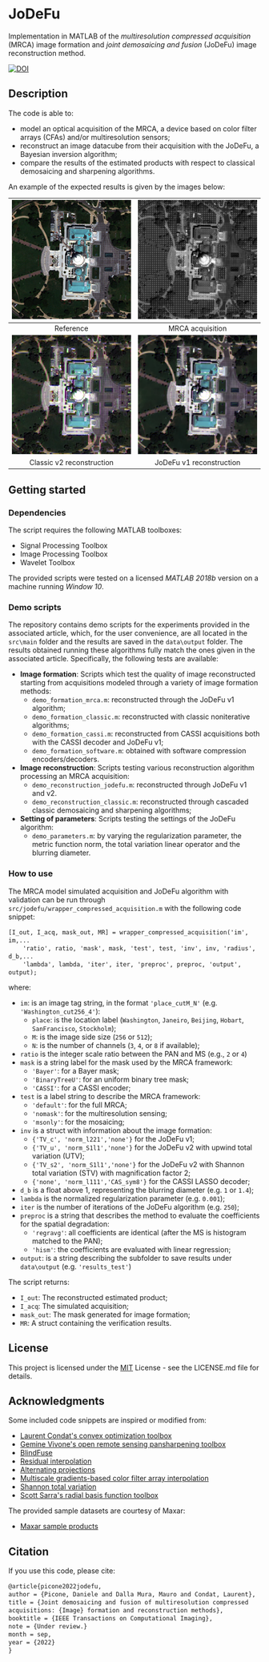 # JoDeFu

Implementation in MATLAB of the *multiresolution compressed acquisition* (MRCA) image formation and *joint demosaicing and fusion* (JoDeFu) image reconstruction method.

[![DOI](https://zenodo.org/badge/521571212.svg)](https://zenodo.org/badge/latestdoi/521571212)

## Description

The code is able to:
- model an optical acquisition of the MRCA, a device based on color filter arrays (CFAs) and/or multiresolution sensors;
- reconstruct an image datacube from their acquisition with the JoDeFu, a Bayesian inversion algorithm;
- compare the results of the estimated products with respect to classical demosaicing and sharpening algorithms.

An example of the expected results is given by the images below:


|     ![Reference](data/output/formation_mrca/Washington_cut256_4/Washington_cut256_4_r2_real_BinaryTreeU_default_regravg_m0_i250_TV_c_norm_l221_GT.png)     |     ![MRCA acquisition](data/output/formation_mrca/Washington_cut256_4/Washington_cut256_4_r2_real_BinaryTreeU_default_regravg_m0_i250_TV_c_norm_l221_COMP.png)     |     
|:----------------------------------------------------------------------------------------------------------------------------------------------------------:|:-------------------------------------------------------------------------------------------------------------------------------------------------------------------:|
|                                                                         Reference                                                                          |                                                                          MRCA acquisition                                                                           |
| ![Classic reconstruction](data/output/formation_classic/Washington_cut256_4/Washington_cut256_4_r2_real_BinaryTreeU_default_fusdem_RBF_spline_INVBEST.png) | ![JoDeFu reconstruction](data/output/formation_mrca/Washington_cut256_4/Washington_cut256_4_r2_real_BinaryTreeU_default_regravg_m0_i250_TV_c_norm_l221_INVBEST.png) |
|                                                                 Classic v2 reconstruction                                                                  |                                                                      JoDeFu v1 reconstruction                                                                       |

## Getting started

### Dependencies

The script requires the following MATLAB toolboxes:
- Signal Processing Toolbox
- Image Processing Toolbox
- Wavelet Toolbox

The provided scripts were tested on a licensed *MATLAB 2018b* version on a machine running *Window 10*.

### Demo scripts

The repository contains demo scripts for the experiments provided in the associated article, which, for the user convenience, are all located in the `src\main` folder and the results are saved in the `data\output` folder. 
The results obtained running these algorithms fully match the ones given in the associated article.
Specifically, the following tests are available:
- **Image formation**: Scripts which test the quality of image reconstructed starting from acquisitions modeled through a variety of image formation methods:
  - `demo_formation_mrca.m`:  reconstructed through the JoDeFu v1 algorithm;
  - `demo_formation_classic.m`:  reconstructed with classic noniterative algorithms;
  - `demo_formation_cassi.m`: reconstructed from CASSI acquisitions both with the CASSI decoder and JoDeFu v1;
  - `demo_formation_software.m`: obtained with software compression encoders/decoders.
- **Image reconstruction**: Scripts testing various reconstruction algorithm processing an MRCA acquisition:
  - `demo_reconstruction_jodefu.m`: reconstructed through JoDeFu v1 and v2.
  - `demo_reconstruction_classic.m`: reconstructed through cascaded classic demosaicing and sharpening algorithms;
- **Setting of parameters**: Scripts testing the settings of the JoDeFu algorithm:
  - `demo_parameters.m`: by varying the regularization parameter, the metric function norm, the total variation linear operator and the blurring diameter.

### How to use

The MRCA model simulated acquisition and JoDeFu algorithm with validation can be run through `src/jodefu/wrapper_compressed_acquisition.m` with the following code snippet:
```
[I_out, I_acq, mask_out, MR] = wrapper_compressed_acquisition('im', im,...
    'ratio', ratio, 'mask', mask, 'test', test, 'inv', inv, 'radius', d_b,...
    'lambda', lambda, 'iter', iter, 'preproc', preproc, 'output', output);
```
where:
- `im`: is an image tag string, in the format `'place_cutM_N'` (e.g. `'Washington_cut256_4'`):
  - `place`: is the location label (`Washington`, `Janeiro`, `Beijing`, `Hobart`, `SanFrancisco`, `Stockholm`);
  - `M`: is the image side size (`256` or `512`);
  - `N`: is the number of channels (`3`, `4`, or `8` if available);
- `ratio` is the integer scale ratio between the PAN and MS (e.g., `2` or `4`)
- `mask` is a string label for the mask used by the MRCA framework:
  - `'Bayer'`: for a Bayer mask;
  - `'BinaryTreeU'`: for an uniform binary tree mask;
  - `'CASSI'`: for a CASSI encoder;
- `test` is a label string to describe the MRCA framework:
  - `'default'`: for the full MRCA;
  - `'nomask'`: for the multiresolution sensing;
  - `'msonly'`: for the mosaicing;
- `inv` is a struct with information about the image formation:
  - `{'TV_c', 'norm_l221','none'}` for the JoDeFu v1;
  - `{'TV_u', 'norm_S1l1','none'}` for the JoDeFu v2 with upwind total variation (UTV);
  - `{'TV_s2', 'norm_S1l1','none'}` for the JoDeFu v2 with Shannon total variation (STV) with magnification factor 2;
  - `{'none', 'norm_l111','CAS_sym8'}` for the CASSI LASSO decoder;
- `d_b` is a float above 1, representing the blurring diameter (e.g. `1` or `1.4`);
- `lambda` is the normalized regularization parameter (e.g. `0.001`);
- `iter` is the number of iterations of the JoDeFu algorithm (e.g. `250`);
- `preproc` is a string that describes the method to evaluate the coefficients for the spatial degradation:
  - `'regravg'`: all coefficients are identical (after the MS is histogram matched to the PAN);
  - `'hism'`: the coefficients are evaluated with linear regression;
- `output`: is a string describing the subfolder to save results under `data\output` (e.g. `'results_test'`)

The script returns:
- `I_out`: The reconstructed estimated product;
- `I_acq`: The simulated acquisition;
- `mask_out`: The mask generated for image formation;
- `MR`: A struct containing the verification results.

## License

This project is licensed under the [MIT](LICENSE.md) License - see the LICENSE.md file for details.

## Acknowledgments

Some included code snippets are inspired or modified from:
* [Laurent Condat's convex optimization toolbox](https://lcondat.github.io/software.html)
* [Gemine Vivone's open remote sensing pansharpening toolbox](https://openremotesensing.net/knowledgebase/a-critical-comparison-among-pansharpening-algorithms/)
* [BlindFuse](https://github.com/qw245/BlindFuse)
* [Residual interpolation](http://www.ok.sc.e.titech.ac.jp/res/DM/RI.html)
* [Alternating projections](http://www.ece.lsu.edu/ipl/Software.html)
* [Multiscale gradients-based color filter array interpolation](https://sites.google.com/site/ibrahimepekkucuksen/publications)
* [Shannon total variation](https://helios2.mi.parisdescartes.fr/~rabergel/)
* [Scott Sarra's radial basis function toolbox](https://openresearchsoftware.metajnl.com/articles/10.5334/jors.131/)

The provided sample datasets are courtesy of Maxar:
* [Maxar sample products](https://resources.maxar.com/product-samples)

## Citation
If you use this code, please cite:

```
@article{picone2022jodefu,
author = {Picone, Daniele and Dalla Mura, Mauro and Condat, Laurent},
title = {Joint demosaicing and fusion of multiresolution compressed acquisitions: {Image} formation and reconstruction methods},
booktitle = {IEEE Transactions on Computational Imaging},
note = {Under review.}
month = sep,
year = {2022}
}
```